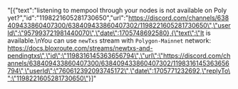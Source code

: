 "[{\"text\":\"listening to mempool through your nodes is not available on Poly yet?\",\"id\":\"1198221605281730650\",\"url\":\"https://discord.com/channels/638409433860407300/638409433860407302/1198221605281730650\",\"userId\":\"957993721981440070\",\"date\":1705748692580},{\"text\":\"It is available.\\nYou can use `newTxs` stream with `Polygon-Mainnet` network: https://docs.bloxroute.com/streams/newtxs-and-pendingtxs\",\"id\":\"1198316145363656794\",\"url\":\"https://discord.com/channels/638409433860407300/638409433860407302/1198316145363656794\",\"userId\":\"760612392093745172\",\"date\":1705771232692,\"replyTo\":\"1198221605281730650\"}]"